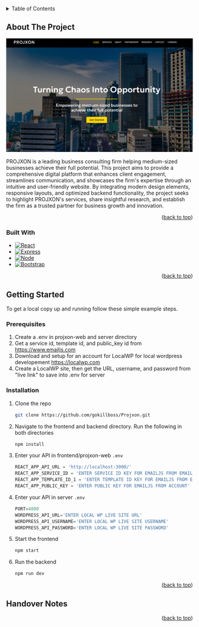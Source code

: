 <!-- Improved compatibility of back to top link: See: https://github.com/othneildrew/Best-README-Template/pull/73 -->
<a id="readme-top"></a>
<!--
*** Thanks for checking out the Best-README-Template. If you have a suggestion
*** that would make this better, please fork the repo and create a pull request
*** or simply open an issue with the tag "enhancement".
*** Don't forget to give the project a star!
*** Thanks again! Now go create something AMAZING! :D
-->



<!-- PROJECT SHIELDS -->
<!--
*** I'm using markdown "reference style" links for readability.
*** Reference links are enclosed in brackets [ ] instead of parentheses ( ).
*** See the bottom of this document for the declaration of the reference variables
*** for contributors-url, forks-url, etc. This is an optional, concise syntax you may use.
*** https://www.markdownguide.org/basic-syntax/#reference-style-links
-->



<!-- PROJECT LOGO -->
<!-- <br />
<div align="center">
  <a href="https://github.com/othneildrew/Best-README-Template">
    <img src="images/logo.png" alt="Logo" width="80" height="80">
  </a> 

  <h3 align="center">Best-README-Template</h3>
</div> -->


<!-- TABLE OF CONTENTS -->
<details>
  <summary>Table of Contents</summary>
  <ol>
    <li>
      <a href="#about-the-project">About The Project</a>
      <ul>
        <li><a href="#built-with">Built With</a></li>
      </ul>
    </li>
    <li>
      <a href="#getting-started">Getting Started</a>
      <ul>
        <li><a href="#prerequisites">Prerequisites</a></li>
        <li><a href="#installation">Installation</a></li>
      </ul>
    </li>
    <li><a href="#handover-notes">Handover Notes</a></li>
    <!-- <li><a href="#roadmap">Roadmap</a></li>
    <li><a href="#contributing">Contributing</a></li>
    <li><a href="#license">License</a></li>
    <li><a href="#contact">Contact</a></li>
    <li><a href="#acknowledgments">Acknowledgments</a></li> -->
  </ol>
</details>



<!-- ABOUT THE PROJECT -->
## About The Project

[![Product Name Screen Shot][product-screenshot]](https://testprojxon.onrender.com)

PROJXON is a leading business consulting firm helping medium-sized businesses achieve their full potential. This project aims to provide a comprehensive digital platform that enhances client engagement, streamlines communication, and showcases the firm's expertise through an intuitive and user-friendly website. By integrating modern design elements, responsive layouts, and optimized backend functionality, the project seeks to highlight PROJXON's services, share insightful research, and establish the firm as a trusted partner for business growth and innovation.



<p align="right">(<a href="#readme-top">back to top</a>)</p>



### Built With


* [![React][React.js]][React-url]
* [![Express][Express.js]][Express-url]
* [![Node][Node.js]][Node-url]
* [![Bootstrap][Bootstrap.com]][Bootstrap-url]

<p align="right">(<a href="#readme-top">back to top</a>)</p>



<!-- GETTING STARTED -->
## Getting Started

To get a local copy up and running follow these simple example steps.

### Prerequisites

1. Create a .env in projxon-web and server directory
2. Get a service id, template id, and public_key id from https://www.emailjs.com
3. Download and setup for an account for LocalWP for local wordpress developement https://localwp.com
4. Create a LocalWP site, then get the URL, username, and password from "live link" to save into .env for server


### Installation

1. Clone the repo
   ```sh
   git clone https://github.com/gokillboss/Projxon.git
   ```
2. Navigate to the frontend and backend directory. Run the following in both directories
   ```sh
   npm install
   ```
3. Enter your API in frontend/projxon-web `.env`
   ```js
   REACT_APP_API_URL = 'http://localhost:3000/'
   REACT_APP_SERVICE_ID = 'ENTER SERVICE ID KEY FOR EMAILJS FROM EMAIL SERVICE'
   REACT_APP_TEMPLATE_ID_1 = 'ENTER TEMPLATE ID KEY FOR EMAILJS FROM EMAIL TEMPLATE'
   REACT_APP_PUBLIC_KEY = 'ENTER PUBLIC KEY FOR EMAILJS FROM ACCOUNT'
   ```
4. Enter your API in server `.env`
   ```js
   PORT=4000
   WORDPRESS_API_URL='ENTER LOCAL WP LIVE SITE URL'
   WORDPRESS_API_USERNAME='ENTER LOCAL WP LIVE SITE USERNAME'
   WORDPRESS_API_PASSWORD='ENTER LOCAL WP LIVE SITE PASSWORD'

5. Start the frontend
   ```sh
   npm start
   ```

6. Run the backend
   ```sh
   npm run dev
   ```

<p align="right">(<a href="#readme-top">back to top</a>)</p>


<!-- HANDOVER -->
## Handover Notes

<!-- - [x] Add Changelog
- [x] Add back to top links
- [ ] Add Additional Templates w/ Examples
- [ ] Add "components" document to easily copy & paste sections of the readme -->

<p align="right">(<a href="#readme-top">back to top</a>)</p>


<!-- ROADMAP -->
<!-- ## Roadmap

- [x] Add Changelog
- [x] Add back to top links
- [ ] Add Additional Templates w/ Examples
- [ ] Add "components" document to easily copy & paste sections of the readme
- [ ] Multi-language Support
    - [ ] Chinese
    - [ ] Spanish -->


<!-- <p align="right">(<a href="#readme-top">back to top</a>)</p> -->



<!-- CONTRIBUTING -->
<!-- ## Contributing

Contributions are what make the open source community such an amazing place to learn, inspire, and create. Any contributions you make are **greatly appreciated**.

If you have a suggestion that would make this better, please fork the repo and create a pull request. You can also simply open an issue with the tag "enhancement".
Don't forget to give the project a star! Thanks again!

1. Fork the Project
2. Create your Feature Branch (`git checkout -b feature/AmazingFeature`)
3. Commit your Changes (`git commit -m 'Add some AmazingFeature'`)
4. Push to the Branch (`git push origin feature/AmazingFeature`)
5. Open a Pull Request

### Top contributors:

<a href="https://github.com/gokillboss/Projxon/graphs/contributors">
  <img src="https://contrib.rocks/image?repo=gokillboss/Projxon" />
</a>

<p align="right">(<a href="#readme-top">back to top</a>)</p> -->


<!-- MARKDOWN LINKS & IMAGES -->
<!-- https://www.markdownguide.org/basic-syntax/#reference-style-links -->
[product-screenshot]: projxon-web/src/assets/image.png
[React.js]: https://img.shields.io/badge/React-20232A?style=for-the-badge&logo=react&logoColor=61DAFB
[React-url]: https://reactjs.org/
[Express.js]: https://img.shields.io/badge/express.js-%23404d59.svg?style=for-the-badge&logo=express&logoColor=%2361DAFB
[Express-url]: https://expressjs.com
[Node.js]: https://img.shields.io/badge/node.js-6DA55F?style=for-the-badge&logo=node.js&logoColor=white
[Node-url]: https://nodejs.org/en
[Bootstrap.com]: https://img.shields.io/badge/Bootstrap-563D7C?style=for-the-badge&logo=bootstrap&logoColor=white
[Bootstrap-url]: https://getbootstrap.com

